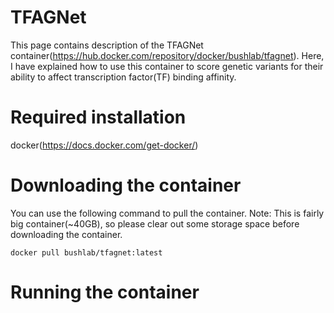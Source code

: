 # TFAGNet
This page contains description of the TFAGNet container(https://hub.docker.com/repository/docker/bushlab/tfagnet). Here, I have explained how to use this container to score genetic variants for their ability to affect transcription factor(TF) binding affinity. 

# Required installation
docker(https://docs.docker.com/get-docker/)

# Downloading the container
You can use the following command to pull the container. Note: This is fairly big container(~40GB), so please clear out some storage space before downloading the container.

```
docker pull bushlab/tfagnet:latest
```

# Running the container
